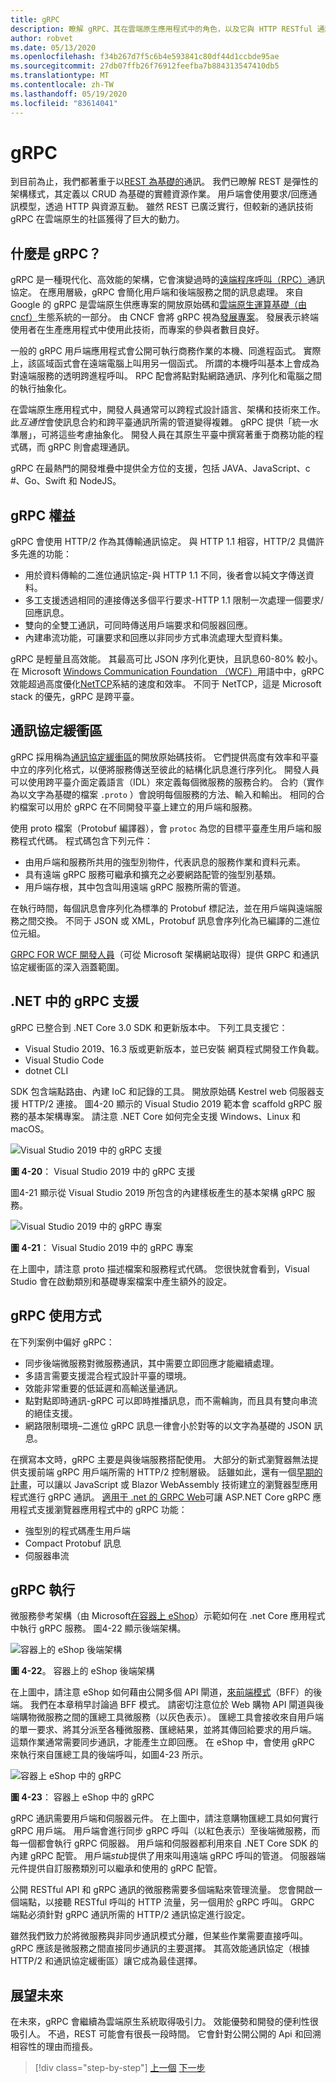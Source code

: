 ```yaml
---
title: gRPC
description: 瞭解 gRPC、其在雲端原生應用程式中的角色，以及它與 HTTP RESTful 通訊有何不同。
author: robvet
ms.date: 05/13/2020
ms.openlocfilehash: f34b267d7f5c6b4e593841c80df44d1ccbde95ae
ms.sourcegitcommit: 27db07ffb26f76912feefba7b884313547410db5
ms.translationtype: MT
ms.contentlocale: zh-TW
ms.lasthandoff: 05/19/2020
ms.locfileid: "83614041"
---
```

# <a name="grpc"></a>gRPC

到目前為止，我們都著重于以[REST 為基礎的](https://docs.microsoft.com/azure/architecture/best-practices/api-design)通訊。 我們已瞭解 REST 是彈性的架構樣式，其定義以 CRUD 為基礎的實體資源作業。 用戶端會使用要求/回應通訊模型，透過 HTTP 與資源互動。 雖然 REST 已廣泛實行，但較新的通訊技術 gRPC 在雲端原生的社區獲得了巨大的動力。

## <a name="what-is-grpc"></a>什麼是 gRPC？

gRPC 是一種現代化、高效能的架構，它會演變過時的[遠端程序呼叫（RPC）](https://en.wikipedia.org/wiki/Remote_procedure_call)通訊協定。 在應用層級，gRPC 會簡化用戶端和後端服務之間的訊息處理。 來自 Google 的 gRPC 是雲端原生供應專案的開放原始碼和[雲端原生運算基礎（由 cncf）](https://www.cncf.io/)生態系統的一部分。 由 CNCF 會將 gRPC 視為[發展專案](https://github.com/cncf/toc/blob/master/process/graduation_criteria.adoc)。 發展表示終端使用者在生產應用程式中使用此技術，而專案的參與者數目良好。

一般的 gRPC 用戶端應用程式會公開可執行商務作業的本機、同進程函式。 實際上，該區域函式會在遠端電腦上叫用另一個函式。 所謂的本機呼叫基本上會成為對遠端服務的透明跨進程呼叫。 RPC 配會將點對點網路通訊、序列化和電腦之間的執行抽象化。

在雲端原生應用程式中，開發人員通常可以跨程式設計語言、架構和技術來工作。 此*互通性*會使訊息合約和跨平臺通訊所需的管道變得複雜。  gRPC 提供「統一水準層」，可將這些考慮抽象化。 開發人員在其原生平臺中撰寫著重于商務功能的程式碼，而 gRPC 則會處理通訊。

gRPC 在最熱門的開發堆疊中提供全方位的支援，包括 JAVA、JavaScript、c #、Go、Swift 和 NodeJS。

## <a name="grpc-benefits"></a>gRPC 權益

gRPC 會使用 HTTP/2 作為其傳輸通訊協定。 與 HTTP 1.1 相容，HTTP/2 具備許多先進的功能：

- 用於資料傳輸的二進位通訊協定-與 HTTP 1.1 不同，後者會以純文字傳送資料。
- 多工支援透過相同的連接傳送多個平行要求-HTTP 1.1 限制一次處理一個要求/回應訊息。
- 雙向的全雙工通訊，可同時傳送用戶端要求和伺服器回應。
- 內建串流功能，可讓要求和回應以非同步方式串流處理大型資料集。

gRPC 是輕量且高效能。 其最高可比 JSON 序列化更快，且訊息60-80% 較小。 在 Microsoft [Windows Communication Foundation （WCF）](https://docs.microsoft.com/dotnet/framework/wcf/whats-wcf)用語中中，gRPC 效能超過高度優化[NetTCP](https://docs.microsoft.com/dotnet/api/system.servicemodel.nettcpbinding?view=netframework-4.8)系結的速度和效率。 不同于 NetTCP，這是 Microsoft stack 的優先，gRPC 是跨平臺。

## <a name="protocol-buffers"></a>通訊協定緩衝區

gRPC 採用稱為[通訊協定緩衝區](https://developers.google.com/protocol-buffers/docs/overview)的開放原始碼技術。 它們提供高度有效率和平臺中立的序列化格式，以便將服務傳送至彼此的結構化訊息進行序列化。 開發人員可以使用跨平臺介面定義語言（IDL）來定義每個微服務的服務合約。 合約（實作為以文字為基礎的檔案 `.proto` ）會說明每個服務的方法、輸入和輸出。 相同的合約檔案可以用於 gRPC 在不同開發平臺上建立的用戶端和服務。

使用 proto 檔案（Protobuf 編譯器），會 `protoc` 為您的目標平臺產生用戶端和服務程式代碼。 程式碼包含下列元件：

- 由用戶端和服務所共用的強型別物件，代表訊息的服務作業和資料元素。
- 具有遠端 gRPC 服務可繼承和擴充之必要網路配管的強型別基類。
- 用戶端存根，其中包含叫用遠端 gRPC 服務所需的管道。

在執行時間，每個訊息會序列化為標準的 Protobuf 標記法，並在用戶端與遠端服務之間交換。 不同于 JSON 或 XML，Protobuf 訊息會序列化為已編譯的二進位位元組。

[GRPC FOR WCF 開發人員](https://docs.microsoft.com/dotnet/architecture/grpc-for-wcf-developers/)（可從 Microsoft 架構網站取得）提供 GRPC 和通訊協定緩衝區的深入涵蓋範圍。

## <a name="grpc-support-in-net"></a>.NET 中的 gRPC 支援

gRPC 已整合到 .NET Core 3.0 SDK 和更新版本中。 下列工具支援它：

- Visual Studio 2019、16.3 版或更新版本，並已安裝 網頁程式開發工作負載。
- Visual Studio Code
- dotnet CLI

SDK 包含端點路由、內建 IoC 和記錄的工具。 開放原始碼 Kestrel web 伺服器支援 HTTP/2 連接。 圖4-20 顯示的 Visual Studio 2019 範本會 scaffold gRPC 服務的基本架構專案。 請注意 .NET Core 如何完全支援 Windows、Linux 和 macOS。

![Visual Studio 2019 中的 gRPC 支援](./media/visual-studio-2019-grpc-template.png)

**圖 4-20**： Visual Studio 2019 中的 gRPC 支援
  
圖4-21 顯示從 Visual Studio 2019 所包含的內建樣板產生的基本架構 gRPC 服務。  

![Visual Studio 2019 中的 gRPC 專案](./media/grpc-project.png  )

**圖 4-21**： Visual Studio 2019 中的 gRPC 專案

在上圖中，請注意 proto 描述檔案和服務程式代碼。 您很快就會看到，Visual Studio 會在啟動類別和基礎專案檔案中產生額外的設定。

## <a name="grpc-usage"></a>gRPC 使用方式

在下列案例中偏好 gRPC：

- 同步後端微服務對微服務通訊，其中需要立即回應才能繼續處理。
- 多語言需要支援混合程式設計平臺的環境。
- 效能非常重要的低延遲和高輸送量通訊。
- 點對點即時通訊-gRPC 可以即時推播訊息，而不需輪詢，而且具有雙向串流的絕佳支援。
- 網路限制環境–二進位 gRPC 訊息一律會小於對等的以文字為基礎的 JSON 訊息。

在撰寫本文時，gRPC 主要是與後端服務搭配使用。 大部分的新式瀏覽器無法提供支援前端 gRPC 用戶端所需的 HTTP/2 控制層級。 話雖如此，還有一個[早期的計畫](https://devblogs.microsoft.com/aspnet/grpc-web-experiment/)，可以讓以 JavaScript 或 Blazor WebAssembly 技術建立的瀏覽器型應用程式進行 gRPC 通訊。 [適用于 .net 的 GRPC Web](https://github.com/grpc/grpc/blob/master/doc/PROTOCOL-WEB.md)可讓 ASP.NET Core gRPC 應用程式支援瀏覽器應用程式中的 gRPC 功能：

- 強型別的程式碼產生用戶端
- Compact Protobuf 訊息
- 伺服器串流

## <a name="grpc-implementation"></a>gRPC 執行

微服務參考架構（由 Microsoft[在容器上 eShop](https://github.com/dotnet-architecture/eShopOnContainers)）示範如何在 .net Core 應用程式中執行 gRPC 服務。 圖4-22 顯示後端架構。

![容器上的 eShop 後端架構](./media/eshop-with-aggregators.png)

**圖 4-22**。 容器上的 eShop 後端架構

在上圖中，請注意 eShop 如何藉由公開多個 API 閘道，[來前端模式](https://docs.microsoft.com/azure/architecture/patterns/backends-for-frontends)（BFF）的後端。 我們在本章稍早討論過 BFF 模式。 請密切注意位於 Web 購物 API 閘道與後端購物微服務之間的匯總工具微服務（以灰色表示）。 匯總工具會接收來自用戶端的單一要求、將其分派至各種微服務、匯總結果，並將其傳回給要求的用戶端。 這類作業通常需要同步通訊，才能產生立即回應。 在 eShop 中，會使用 gRPC 來執行來自匯總工具的後端呼叫，如圖4-23 所示。

![容器上 eShop 中的 gRPC](./media/grpc-implementation.png)

**圖 4-23**： 容器上 eShop 中的 gRPC

gRPC 通訊需要用戶端和伺服器元件。 在上圖中，請注意購物匯總工具如何實行 gRPC 用戶端。 用戶端會進行同步 gRPC 呼叫（以紅色表示）至後端微服務，而每一個都會執行 gRPC 伺服器。 用戶端和伺服器都利用來自 .NET Core SDK 的內建 gRPC 配管。 用戶端*stub*提供了用來叫用遠端 gRPC 呼叫的管道。 伺服器端元件提供自訂服務類別可以繼承和使用的 gRPC 配管。

公開 RESTful API 和 gRPC 通訊的微服務需要多個端點來管理流量。 您會開啟一個端點，以接聽 RESTful 呼叫的 HTTP 流量，另一個用於 gRPC 呼叫。 GRPC 端點必須針對 gRPC 通訊所需的 HTTP/2 通訊協定進行設定。

雖然我們致力於將微服務與非同步通訊模式分離，但某些作業需要直接呼叫。 gRPC 應該是微服務之間直接同步通訊的主要選擇。 其高效能通訊協定（根據 HTTP/2 和通訊協定緩衝區）讓它成為最佳選擇。

## <a name="looking-ahead"></a>展望未來

在未來，gRPC 會繼續為雲端原生系統取得吸引力。 效能優勢和開發的便利性很吸引人。 不過，REST 可能會有很長一段時間。 它會針對公開公開的 Api 和回溯相容性的理由而擅長。

>[!div class="step-by-step"]
>[上一個](service-to-service-communication.md) 
>[下一步](service-mesh-communication-infrastructure.md)
